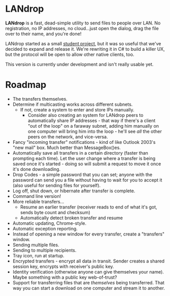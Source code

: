 LANdrop
=======

**LANdrop** is a fast, dead-simple utility to send files to people over LAN. No registration, no IP addresses, no cloud...just open the dialog, drag the file over to their name, and you're done!

LANdrop started as a small [student project](https://www.assembla.com/wiki/show/p2pfiletransfer), but it was so useful that we've decided to expand and release it. We're rewriting it in C# to build a killer UX, but the protocol will be open to allow other native clients, too.

This version is currently under development and isn't really usable yet.



Roadmap
=============

* The transfers themselves.
* Determine if multicasting works across different subnets.
    * If not, create a system to enter and store IPs manually.
        * Consider also creating an system for LANdrop peers to automatically share IP addresses - that way if there's a client "out of the loop" on a faraway subnet, adding him manually on one computer will bring him into the loop - he'll see *all* the other peers on the network, and vice-versa.
* Fancy "incoming transfer" notifications - kind of like Outlook 2003's "new mail" box. Much better than MessageBox()es. 
* Automatically save all transfers in a certain directory (faster than prompting each time). Let the user change where a transfer is being saved once it's started - doing so will submit a request to move it once it's done downloading.
* Drop Codes - a simple password that you can set; anyone with the password can send you a file without having to wait for you to accept it (also useful for sending files for yourself).
* Log off, shut down, or hibernate after transfer is complete. 
* Command line version!
* More reliable transfers...
    * Resume an earlier transfer (receiver reads to end of what it's got, sends byte count and checksum)
    * Automatically detect broken transfer and resume
* Automatic updating, Chrome-style.
* Automatic exception reporting.
* Instead of opening a new window for every transfer, create a "transfers" window.
* Sending multiple files.
* Sending to multiple recipients.
* Tray icon, run at startup.
* Encrypted transfers - encrypt all data in transit. Sender creates a shared session key, encrypts with receiver's public key.
* Identity verification (otherwise anyone can give themselves your name). Maybe something with a public key web-of-trust?
* Support for transferring files that are *themselves* being transferred. That way you can start a download on one computer and stream it to another.